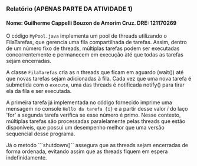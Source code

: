 ### Relatório (APENAS PARTE DA ATIVIDADE 1)
#### Nome: Guilherme Cappelli Bouzon de Amorim Cruz. DRE: 121170269

O código ```MyPool.java``` implementa um pool de threads utilizando o FilaTarefas, que gerencia uma fila compartilhada de tarefas. Assim, dentro de um número fixo de threads, múltiplas tarefas podem ser executadas concorrentemente e permanecem em execução até que todas as tarefas sejam encerradas.

A classe ```FilaTarefas``` cria as n threads que ficam em aguardo (wait()) até que novas tarefas sejam adicionadas à fila. Cada vez que uma nova tarefa é submetida com o ```execute```, uma das threads é notificada notify() para tirar ela da fila e ser executada. 

A primeira tarefa já implementada no código fornecido imprime uma mensagem no console ```Hello da tarefa {i}``` e a partir desse valor $i$ do laço 'for' a segunda tarefa verifica se esse número é primo. Nesse contexto, múltiplas tarefas são processadas paralelamente pelas threads que estão disponíveis, que possui um desempenho melhor que uma versão sequencial desse programa.

Já o metodo ```shutdown()`` assegura que as threads sejam encerradas de forma ordenada, evitando assim que as threads fiquem em espera indefinidamente.
